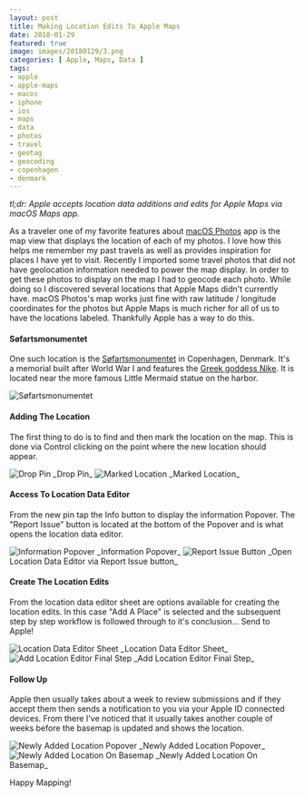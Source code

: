 ```yaml
---
layout: post
title: Making Location Edits To Apple Maps
date: 2018-01-29
featured: true
image: images/20180129/3.png
categories: [ Apple, Maps, Data ]
tags:
- apple
- apple-maps
- macos
- iphone
- ios
- maps
- data
- photos
- travel
- geotag
- geocoding
- copenhagen
- denmark
---
```


_tl;dr: Apple accepts location data additions and edits for Apple Maps via macOS Maps app._

<!--excerpt.start-->
As a traveler one of my favorite features about [macOS Photos](https://www.apple.com/macos/photos/) app is the map view that displays the location of each of my photos.  I love how this helps me remember my past travels as well as provides inspiration for places I have yet to visit.  Recently I imported some travel photos that did not have geolocation information needed to power the map display.  In order to get these photos to display on the map I had to geocode each photo.  While doing so I discovered several locations that Apple Maps didn't currently have.  macOS Photos's map works just fine with raw latitude / longitude coordinates for the photos but Apple Maps is much richer for all of us to have the locations labeled.  Thankfully Apple has a way to do this.
<!--excerpt.end-->

#### Søfartsmonumentet

One such location is the [Søfartsmonumentet](https://bibliotek.kk.dk/ting/object/159004-lokalbibl%3A93057333) in Copenhagen, Denmark.  It's a memorial built after World War I and features the [Greek goddess Nike](https://en.wikipedia.org/wiki/Nike_(mythology)).  It is located near the more famous Little Mermaid statue on the harbor.

<img src="/images/20180129/søfartsmonumentet.jpg" alt="Søfartsmonumentet"/>

#### Adding The Location

The first thing to do is to find and then mark the location on the map.  This is done via Control clicking on the point where the new location should appear.

<img src="/images/20180129/2.png" alt="Drop Pin"/>
_Drop Pin_

<img src="/images/20180129/3.png" alt="Marked Location"/>
_Marked Location_

#### Access To Location Data Editor

From the new pin tap the Info button to display the information Popover.  The "Report Issue" button is located at the bottom of the Popover and is what opens the location data editor.

<img src="/images/20180129/4.png" alt="Information Popover"/>
_Information Popover_

<img src="/images/20180129/5.png" alt="Report Issue Button"/>
_Open Location Data Editor via Report Issue button_


#### Create The Location Edits

From the location data editor sheet are options available for creating the location edits.  In this case "Add A Place" is selected and the subsequent step by step workflow is followed through to it's conclusion... Send to Apple!

<img src="/images/20180129/6.png" alt="Location Data Editor Sheet"/>
_Location Data Editor Sheet_

<img src="/images/20180129/9.png" alt="Add Location Editor Final Step"/>
_Add Location Editor Final Step_

#### Follow Up

Apple then usually takes about a week to review submissions and if they accept them then sends a notification to you via your Apple ID connected devices.  From there I've noticed that it usually takes another couple of weeks before the basemap is updated and shows the location.

<img src="/images/20180129/10.png" alt="Newly Added Location Popover"/>
_Newly Added Location Popover_

<img src="/images/20180129/11.png" alt="Newly Added Location On Basemap"/>
_Newly Added Location On Basemap_


Happy Mapping!


